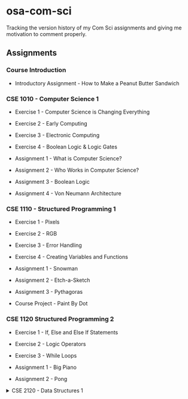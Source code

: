 # osa-com-sci
Tracking the version history of my Com Sci assignments and giving me motivation to comment properly.

## Assignments

### Course Introduction
- Introductory Assignment - How to Make a Peanut Butter Sandwich

### CSE 1010 - Computer Science 1
- Exercise 1 - Computer Science is Changing Everything
- Exercise 2 - Early Computing
- Exercise 3 - Electronic Computing
- Exercise 4 - Boolean Logic  & Logic Gates

- Assignment 1 - What is Computer Science?
- Assignment 2 - Who Works in Computer Science?
- Assignment 3 - Boolean Logic
- Assignment 4 - Von Neumann Architecture

### CSE 1110 - Structured Programming 1
- Exercise 1 - Pixels
- Exercise 2 - RGB
- Exercise 3 - Error Handling
- Exercise 4 - Creating Variables and Functions

- Assignment 1 - Snowman
- Assignment 2 - Etch-a-Sketch
- Assignment 3 - Pythagoras
- Course Project - Paint By Dot

### CSE 1120 Structured Programming 2
- Exercise 1 - If, Else and Else If Statements
- Exercise 2 - Logic Operators
- Exercise 3 - While Loops
  
- Assignment 1 - Big Piano
- Assignment 2 - Pong

<details>
  <summary>CSE 2120 - Data Structures 1</summary>

  Exercises | Weighting (Total 30%)
  --------- | ---------------------
  Exercise 1 - Data Structures | 5%
  Exercise 2 - Hangman | 5%
  Exercise 3 - Pseudocode | 10%
  Exercise 4 - More Data Structures | 10%

  ```
  Assignments | Weighting (Total 45%)
  ----------- | ---------------------
  Assignment 1 - Data Structures | 10%
  Assignment 2 - Cryptography (omitted) | 15%
  Assignment 3 - Battleship | 20%
  ```

  ```
  Course Project - Zero Hour - 25%
  ```
</details>